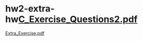 # hw2-extra-hw[C_Exercise_Questions2.pdf](https://github.com/Cat8888/hw2-extra-hw/files/9063874/C_Exercise_Questions2.pdf)
[Extra_Exercise.pdf](https://github.com/Cat8888/hw2-extra-hw/files/9063876/Extra_Exercise.pdf)
